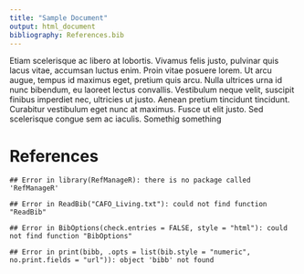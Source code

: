 ```yaml
---
title: "Sample Document"
output: html_document
bibliography: References.bib
---
```


Etiam scelerisque ac libero at lobortis. Vivamus felis justo, pulvinar quis lacus vitae, accumsan luctus enim. Proin vitae posuere lorem. Ut arcu augue, tempus id maximus eget, pretium quis arcu. Nulla ultrices urna id nunc bibendum, eu laoreet lectus convallis. Vestibulum neque velit, suscipit finibus imperdiet nec, ultricies ut justo. Aenean pretium tincidunt tincidunt. Curabitur vestibulum eget nunc at maximus. Fusce ut elit justo. Sed scelerisque congue sem ac iaculis. 
Somethig something





# References


```
## Error in library(RefManageR): there is no package called 'RefManageR'
```

```
## Error in ReadBib("CAFO_Living.txt"): could not find function "ReadBib"
```

```
## Error in BibOptions(check.entries = FALSE, style = "html"): could not find function "BibOptions"
```

```
## Error in print(bibb, .opts = list(bib.style = "numeric", no.print.fields = "url")): object 'bibb' not found
```
